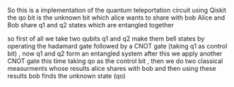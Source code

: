 So this is a implementation of the quantum teleportation circuit using Qiskit
the qo bit is the unknown bit which alice wants to share with bob 
Alice and Bob share q1 and q2 states which are entangled together

so first of all we take two qubits q1 and q2 make them bell states by operating the hadamard gate followed by a CNOT gate (taking q1 as control bit) , now q1 and q2 form an entangled system 
after this we apply another CNOT gate this time taking qo as the control bit  , then we do two classical measurments whose results alice shares with bob and then using these results bob finds the unknown state (qo)